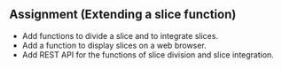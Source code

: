## Assignment (Extending a slice function)

* Add functions to divide a slice and to integrate slices.
* Add a function to display slices on a web browser.
* Add REST API for the functions of slice division and slice integration.
